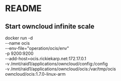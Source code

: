 # README #

## Start owncloud infinite scale

docker run -d \
    --name ocis \
    --env-file="operation/ocis/env" \
    -p 9200:9200 \
    --add-host=ocis.rickiekarp.net:172.17.0.1 \
    -v /mnt/raid1/applications/owncloud/config:/config \
    -v /mnt/raid1/applications/owncloud/ocis:/var/tmp/ocis \
    owncloud/ocis:1.7.0-linux-arm